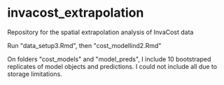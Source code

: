 # invacost_extrapolation
Repository for the spatial extrapolation analysis of InvaCost data

Run "data_setup3.Rmd", then "cost_modellind2.Rmd"

On folders "cost_models" and "model_preds", I include 10 bootstraped replicates of model objects and predictions. I could not include all due to storage limitations.
